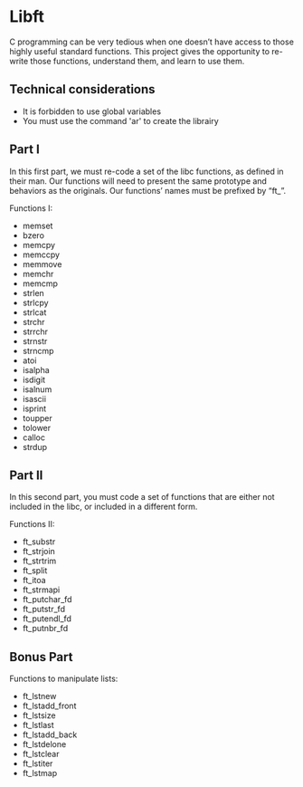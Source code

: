 # Libft
C programming can be very tedious when one doesn’t have access to those highly useful
standard functions. This project gives the opportunity to re-write those functions, understand them, and learn to use them.

##  Technical considerations
- It is forbidden to use global variables
- You must use the command 'ar' to create the librairy

## Part I
In this first part, we must re-code a set of the libc functions, as defined in their
man. Our functions will need to present the same prototype and behaviors as the originals. Our functions’ names must be prefixed by “ft_”.

Functions I:
- memset
- bzero
- memcpy
- memccpy
- memmove
- memchr
- memcmp
- strlen
- strlcpy
- strlcat
- strchr
- strrchr
- strnstr
- strncmp
- atoi
- isalpha
- isdigit
- isalnum
- isascii
- isprint
- toupper
- tolower
- calloc
- strdup

## Part II
In this second part, you must code a set of functions that are either not included in the libc, or included in a different form.

Functions II:
- ft_substr
- ft_strjoin
- ft_strtrim
- ft_split
- ft_itoa
- ft_strmapi
- ft_putchar_fd
- ft_putstr_fd
- ft_putendl_fd
- ft_putnbr_fd

## Bonus Part
Functions to manipulate lists:
- ft_lstnew
- ft_lstadd_front
- ft_lstsize
- ft_lstlast
- ft_lstadd_back
- ft_lstdelone
- ft_lstclear
- ft_lstiter
- ft_lstmap
